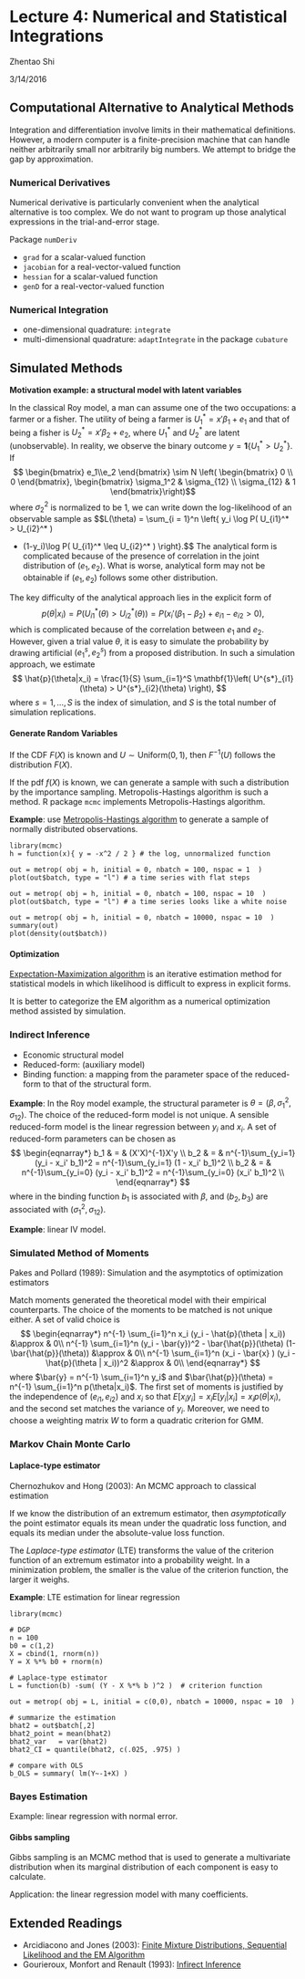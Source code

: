 # Lecture 4: Numerical and Statistical Integrations

Zhentao Shi

3/14/2016

## Computational Alternative to Analytical Methods

Integration and differentiation involve limits in their mathematical definitions. However, a modern computer is a finite-precision machine that can handle neither arbitrarily small nor arbitrarily big numbers. We attempt to bridge the gap by approximation.

### Numerical Derivatives

Numerical derivative is particularly convenient when the analytical alternative is
too complex. We do not want to program up those analytical expressions in the
trial-and-error stage.

Package `numDeriv`

* `grad` for a scalar-valued function
* `jacobian` for a real-vector-valued function
* `hessian` for a scalar-valued function
* `genD` for a real-vector-valued function


### Numerical Integration

* one-dimensional quadrature: `integrate`
* multi-dimensional quadrature: `adaptIntegrate` in the package `cubature`

## Simulated Methods

**Motivation example: a structural model with latent variables**

In the classical Roy model, a man can assume one of the two occupations: a farmer or a fisher. The utility of being a farmer is $U_1^{*} = x' \beta_1 + e_1$ and that of being a fisher is $U_2^{*} = x' \beta_2 + e_2$, where $U_1^{*}$ and $U_2^{*}$ are latent (unobservable). In reality, we observe the binary outcome $y=\mathbf{1}\{U_1^{*}> U_2^{*}\}$. If
$$
\begin{bmatrix}
e_1\\e_2
\end{bmatrix}
\sim N \left(
\begin{bmatrix}
0 \\ 0
\end{bmatrix},
  \begin{bmatrix}
  \sigma_1^2 & \sigma_{12} \\ \sigma_{12} & 1
  \end{bmatrix}\right)$$
where $\sigma_2^2$ is normalized to be 1, we can write down the log-likelihood of an observable sample as
$$L(\theta) = \sum_{i = 1}^n  \left\{ y_i \log P( U_{i1}^* > U_{i2}^* )
+ (1-y_i)\log P( U_{i1}^* \leq  U_{i2}^* ) \right\}.$$
The analytical form is complicated because of the presence of correlation in the joint distribution of $(e_1, e_2)$. What is worse, analytical form may not be obtainable if $(e_1, e_2)$ follows some other distribution.

The key difficulty of the analytical approach lies in the explicit form of
$$p(\theta|x_i) = P\left( U^*_{i1}(\theta) > U^*_{i2}(\theta) \right)
= P\left( x_i'(\beta_1 - \beta_2) + e_{i1} - e_{i2} > 0 \right), $$
which is complicated because of the correlation between $e_1$ and $e_2$.
However, given a trial value $\theta$, it is easy to simulate the probability by drawing artificial $(e^s_1, e^s_2)$ from a proposed distribution. In such a simulation approach, we estimate
$$
\hat{p}(\theta|x_i) = \frac{1}{S} \sum_{i=1}^S \mathbf{1}\left( U^{s*}_{i1}(\theta) > U^{s*}_{i2}(\theta) \right),
$$
where $s=1,\ldots,S$ is the index of simulation, and $S$ is the total number of simulation replications.

#### Generate Random Variables

If the CDF $F(X)$ is known and $U\sim \mathrm{Uniform}(0,1)$, then $F^{-1}(U)$ follows the distribution $F(X)$.

If the pdf $f(X)$ is known, we can generate a sample with such a distribution by the importance sampling.
Metropolis-Hastings algorithm is such a method.
R package `mcmc` implements Metropolis-Hastings algorithm.

**Example**: use [Metropolis-Hastings algorithm](https://en.wikipedia.org/wiki/Metropolis%E2%80%93Hastings_algorithm) to generate a sample of normally distributed observations.
```
library(mcmc)
h = function(x){ y = -x^2 / 2 } # the log, unnormalized function

out = metrop( obj = h, initial = 0, nbatch = 100, nspac = 1  )
plot(out$batch, type = "l") # a time series with flat steps

out = metrop( obj = h, initial = 0, nbatch = 100, nspac = 10  )
plot(out$batch, type = "l") # a time series looks like a white noise

out = metrop( obj = h, initial = 0, nbatch = 10000, nspac = 10  )
summary(out)
plot(density(out$batch))
```


#### Optimization

[Expectation-Maximization algorithm](http://en.wikipedia.org/wiki/Expectation%E2%80%93maximization_algorithm) is an iterative estimation method for statistical models in which likelihood is difficult to express in explicit forms.

It is better to categorize the EM algorithm as a numerical optimization method assisted by simulation.

### Indirect Inference

* Economic structural model
* Reduced-form: (auxiliary model)
* Binding function: a mapping from the parameter space of the reduced-form to that
of the structural form.

**Example**: In the Roy model example, the structural parameter is $\theta = (\beta, \sigma_1^2, \sigma_{12} )$. The choice of the reduced-form model is not unique.
A sensible reduced-form model is the linear regression between $y_i$ and $x_i$.
A set of reduced-form parameters can be chosen as
$$
\begin{eqnarray*}
b_1 & = & (X'X)^{-1}X'y \\
b_2 & = & n^{-1}\sum_{y_i=1} (y_i - x_i' b_1)^2 = n^{-1}\sum_{y_i=1} (1 - x_i' b_1)^2  \\
b_2 & = & n^{-1}\sum_{y_i=0} (y_i - x_i' b_1)^2 = n^{-1}\sum_{y_i=0} (x_i' b_1)^2 \\
\end{eqnarray*}
$$
where in the binding function $b_1$ is associated with $\beta$, and $(b_2,b_3)$ are associated with $(\sigma_1^2,\sigma_{12})$.

**Example**: linear IV model.


### Simulated Method of Moments

Pakes and Pollard (1989): Simulation and the asymptotics of optimization estimators

Match moments generated the theoretical model with their empirical counterparts. The choice of the moments to be matched is not unique either. A set of valid choice is
$$
\begin{eqnarray*}
n^{-1} \sum_{i=1}^n x_i (y_i - \hat{p}(\theta | x_i)) &\approx & 0\\
n^{-1} \sum_{i=1}^n (y_i - \bar{y})^2 - \bar{\hat{p}}(\theta) (1- \bar{\hat{p}}(\theta)) &\approx & 0\\
n^{-1} \sum_{i=1}^n (x_i - \bar{x} ) (y_i - \hat{p}(\theta | x_i))^2 &\approx & 0\\
\end{eqnarray*}
$$
where $\bar{y} = n^{-1} \sum_{i=1}^n y_i$ and
$\bar{\hat{p}}(\theta) = n^{-1} \sum_{i=1}^n p(\theta|x_i)$.
The first set of moments is justified by the independence of $(e_{i1}, e_{i2})$ and $x_i$ so that $E[x_i y_i] = x_i E[y_i | x_i] = x_i p(\theta|x_i)$, and the second set matches the variance of $y_i$.
Moreover, we need to choose a weighting matrix $W$ to form a quadratic criterion for GMM.




### Markov Chain Monte Carlo

#### Laplace-type estimator

Chernozhukov and Hong (2003): An MCMC approach to classical estimation


If we know the distribution of an extremum estimator, then *asymptotically* the point estimator equals its mean under the quadratic loss function, and equals its median under the absolute-value loss function.

The *Laplace-type estimator* (LTE) transforms the value of the criterion function of an extremum estimator into a probability weight. In a minimization problem, the smaller is the value of the criterion function, the larger it weighs.

**Example**: LTE estimation for linear regression
```
library(mcmc)

# DGP
n = 100
b0 = c(1,2)
X = cbind(1, rnorm(n))
Y = X %*% b0 + rnorm(n)

# Laplace-type estimator
L = function(b) -sum( (Y - X %*% b )^2 )  # criterion function

out = metrop( obj = L, initial = c(0,0), nbatch = 10000, nspac = 10  )

# summarize the estimation
bhat2 = out$batch[,2]
bhat2_point = mean(bhat2)
bhat2_var   = var(bhat2)
bhat2_CI = quantile(bhat2, c(.025, .975) )

# compare with OLS
b_OLS = summary( lm(Y~-1+X) )
```


### Bayes Estimation

Example: linear regression with normal error.

#### Gibbs sampling

Gibbs sampling is an MCMC method that is used to generate a multivariate distribution when its marginal distribution of each component is easy to calculate.

Application: the linear regression model with many coefficients.









## Extended Readings

* Arcidiacono and Jones (2003): [Finite Mixture Distributions, Sequential Likelihood and the EM Algorithm](http://www.jstor.org/stable/1555527?seq=1#page_scan_tab_contents)
* Gourieroux, Monfort and Renault (1993): [Infirect Inference](http://onlinelibrary.wiley.com/doi/10.1002/jae.3950080507/abstract)
